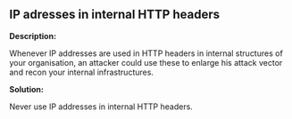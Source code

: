 
IP adresses in internal HTTP headers
-------

**Description:**

Whenever IP addresses are used in HTTP headers in internal structures of your organisation, 
an attacker could use these to enlarge his attack vector and recon your 
internal infrastructures.


**Solution:**

Never use IP addresses in internal HTTP headers.

	